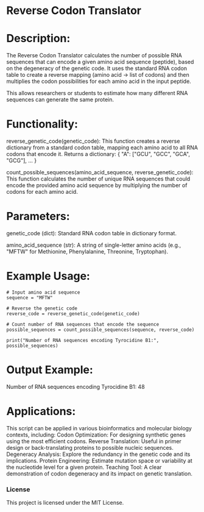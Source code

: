 # Reverse Codon Translator

# Description:
The Reverse Codon Translator calculates the number of possible RNA sequences that can encode a given amino acid sequence (peptide), based on the degeneracy of the genetic code. It uses the standard RNA codon table to create a reverse mapping (amino acid → list of codons) and then multiplies the codon possibilities for each amino acid in the input peptide.

This allows researchers or students to estimate how many different RNA sequences can generate the same protein.

# Functionality:
reverse_genetic_code(genetic_code):
This function creates a reverse dictionary from a standard codon table, mapping each amino acid to all RNA codons that encode it.
Returns a dictionary:
{ "A": ["GCU", "GCC", "GCA", "GCG"], ... }

count_possible_sequences(amino_acid_sequence, reverse_genetic_code):
This function calculates the number of unique RNA sequences that could encode the provided amino acid sequence by multiplying the number of codons for each amino acid.

# Parameters:
genetic_code (dict): Standard RNA codon table in dictionary format.

amino_acid_sequence (str): A string of single-letter amino acids (e.g., "MFTW" for Methionine, Phenylalanine, Threonine, Tryptophan).

# Example Usage:
```
# Input amino acid sequence
sequence = "MFTW"

# Reverse the genetic code
reverse_code = reverse_genetic_code(genetic_code)

# Count number of RNA sequences that encode the sequence
possible_sequences = count_possible_sequences(sequence, reverse_code)

print("Number of RNA sequences encoding Tyrocidine B1:", possible_sequences)
```
# Output Example:
Number of RNA sequences encoding Tyrocidine B1: 48

# Applications:
This script can be applied in various bioinformatics and molecular biology contexts, including:
Codon Optimization: For designing synthetic genes using the most efficient codons.
Reverse Translation: Useful in primer design or back-translating proteins to possible nucleic sequences.
Degeneracy Analysis: Explore the redundancy in the genetic code and its implications.
Protein Engineering: Estimate mutation space or variability at the nucleotide level for a given protein.
Teaching Tool: A clear demonstration of codon degeneracy and its impact on genetic translation.

### License
This project is licensed under the MIT License.






